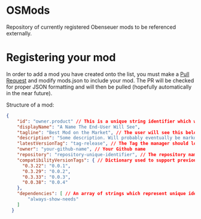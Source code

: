 # OSMods
Repository of currently registered Obenseuer mods to be referenced externally.

# Registering your mod
In order to add a mod you have created onto the list, you must make a [Pull Request](https://docs.github.com/en/pull-requests/collaborating-with-pull-requests/proposing-changes-to-your-work-with-pull-requests/creating-a-pull-request) and modify mods.json to include your mod. The PR will be checked for proper JSON formatting and will then be pulled (hopefully automatically in the near future).

Structure of a mod:
```json
{
    "id": "owner.product" // This is a unique string identifier which will help identify this mod easily for dependency resolution and otherwise. Preferably, this should use Reverse Domain Name notation and be the same as your Harmony/BIE mod identifier.
    "displayName": "A Name The End-User Will See",
    "tagline": "Best Mod on the Market", // The user will see this below the mod's name.
    "description": "Some description. Will probably eventually be markdown but not used so leave an empty string or something." // Unused currently, I will see about doing this later because I have some ideas.
    "latestVersionTag": "tag-release", // The Tag the manager should look for when resolving your download link. 
    "owner": "your-github-name", // Your Github name
    "repository": "repository-unique-identifier", // The repository name (the one used to clone it). 
    "compatibilityVersionTags": { // Dictionary used to support previous versions of the game. The key corresponds to a certain version of the game we can rollback to (below are examples, none are currently supported) while the value is the tag the manager will look for to resolve the download link.
      "0.3.22": "0.0.1",
      "0.3.29": "0.0.2",
      "0.3.33": "0.0.3",
      "0.0.38": "0.0.4"
    },
    "dependencies": [ // An array of strings which represent unique identifiers for the mods so they can be loaded and downloaded first.
        "always-show-needs"
    ]
  }
```
